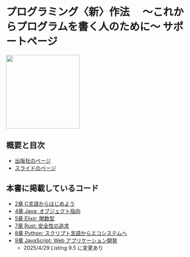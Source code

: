 # プログラミング〈新〉作法 　～これからプログラムを書く人のために～ サポートページ

<img src="https://www.kspub.co.jp/book/detail/images/9784065369814.jpg" width="200pt"/>

## 概要と目次
* [出版社のページ](https://www.kspub.co.jp/book/detail/5369814.html)
* [スライドのページ](https://masahiroaraki.github.io/programming/)

## 本書に掲載しているコード
* [2章 C言語からはじめよう](chap2)
* [4章 Java: オブジェクト指向](chap4)
* [5章 Elixir: 関数型](chap5)
* [7章 Rust: 安全性の追求](chap7)
* [8章 Python: スクリプト言語からエコシステムへ](chap8)
* [9章 JavaScript: Web アプリケーション開発](chap9)
  * 2025/4/29 Listing 9.5 に変更あり
